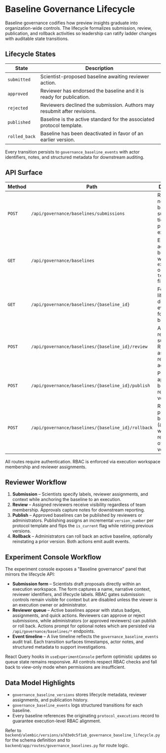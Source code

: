 # Baseline Governance Lifecycle

Baseline governance codifies how preview insights graduate into organization-wide controls. The lifecycle formalizes submission, review, publication, and rollback activities so leadership can ratify ladder changes with auditable state transitions.

## Lifecycle States

| State | Description |
| --- | --- |
| `submitted` | Scientist-proposed baseline awaiting reviewer action. |
| `approved` | Reviewer has endorsed the baseline and it is ready for publication. |
| `rejected` | Reviewers declined the submission. Authors may resubmit after revisions. |
| `published` | Baseline is the active standard for the associated protocol template. |
| `rolled_back` | Baseline has been deactivated in favor of an earlier version. |

Every transition persists to `governance_baseline_events` with actor identifiers, notes, and structured metadata for downstream auditing.

## API Surface

| Method | Path | Description |
| --- | --- | --- |
| `POST` | `/api/governance/baselines/submissions` | Register a new baseline submission tied to a protocol execution. |
| `GET` | `/api/governance/baselines` | Enumerate accessible baselines with optional `execution_id` or `template_id` filters. |
| `GET` | `/api/governance/baselines/{baseline_id}` | Fetch lifecycle details and event history for a single baseline. |
| `POST` | `/api/governance/baselines/{baseline_id}/review` | Approve or reject a submission. Restricted to assigned reviewers or admins. |
| `POST` | `/api/governance/baselines/{baseline_id}/publish` | Publish an approved baseline and retire prior versions. |
| `POST` | `/api/governance/baselines/{baseline_id}/rollback` | Roll back a published baseline (admin only) with optional restoration of a prior version. |

All routes require authentication. RBAC is enforced via execution workspace membership and reviewer assignments.

## Reviewer Workflow

1. **Submission** – Scientists specify labels, reviewer assignments, and context while anchoring the baseline to an execution.
2. **Review** – Assigned reviewers receive visibility regardless of team membership. Approvals capture notes for downstream reporting.
3. **Publish** – Approved baselines can be published by reviewers or administrators. Publishing assigns an incremental `version_number` per protocol template and flips the `is_current` flag while retiring previous versions.
4. **Rollback** – Administrators can roll back an active baseline, optionally reinstating a prior version. Both actions emit audit events.

## Experiment Console Workflow

The experiment console exposes a "Baseline governance" panel that mirrors the lifecycle API:

- **Submission form** – Scientists draft proposals directly within an execution workspace. The form captures a name, narrative context, reviewer identifiers, and lifecycle labels. RBAC gates submission: controls remain visible for context but are disabled unless the viewer is an execution owner or administrator.
- **Reviewer queue** – Active baselines appear with status badges, assignments, and quick actions. Reviewers can approve or reject submissions, while administrators (or approved reviewers) can publish or roll back. Actions prompt for optional notes which are persisted via `/api/governance/baselines/*` endpoints.
- **Event timeline** – A live timeline reflects the `governance_baseline_events` audit trail. Each transition surfaces timestamps, actor notes, and structured metadata to support investigations.

React Query hooks in `useExperimentConsole` perform optimistic updates so queue state remains responsive. All controls respect RBAC checks and fall back to view-only mode when permissions are insufficient.

## Data Model Highlights

- `governance_baseline_versions` stores lifecycle metadata, reviewer assignments, and publication history.
- `governance_baseline_events` logs structured transitions for each baseline.
- Every baseline references the originating `protocol_executions` record to guarantee execution-level RBAC alignment.

Refer to `backend/alembic/versions/a7d3e0c5f1ab_governance_baseline_lifecycle.py` for the schema definition and to `backend/app/routes/governance_baselines.py` for route logic.
